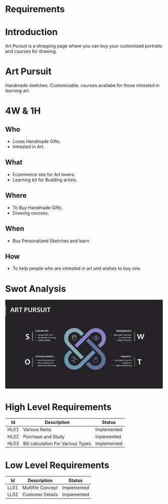 # Requirements 

# Introduction
Art Pursuit is a shopping page where you can buy your customized portraits and courses for drawing.

# Art Pursuit
Handmade sketches.
Customizable.
courses availabe for those intrested in lesrning art.

# 4W &amp; 1H  

## Who

- Loves Handmade Gifts.
- Intrested in Art.

## What

- Ecommerce site for Art lovers.
- Learning kit for Budding artists.

## Where

- To Buy Handmade Gifts.
- Drawing courses.

## When

- Buy Personalized Sketches and learn

## How

- To help people who are intrested in art and wishes to buy one.
# Swot Analysis
![](https://github.com/artpursuit/M1_Art_Pursuit_App/blob/1478c634b30d0585261cfc391f49fd277033b543/1_Requirements/Swot%20Analysis.JPG)

# High Level Requirements
|Id|Description|Status|
|---|---|---|
|HL01|Various Items|Implemented|
|HL02|Purchase and Study|Inplemented|
|HL03|Bill calculation For Various Types|Implemented|

# Low Level Requirements
|Id|Description|Status|
|---|---|---|
|LL01|Multifile Concept|Implemented|
|LL02|Customer Details|Implemented|

